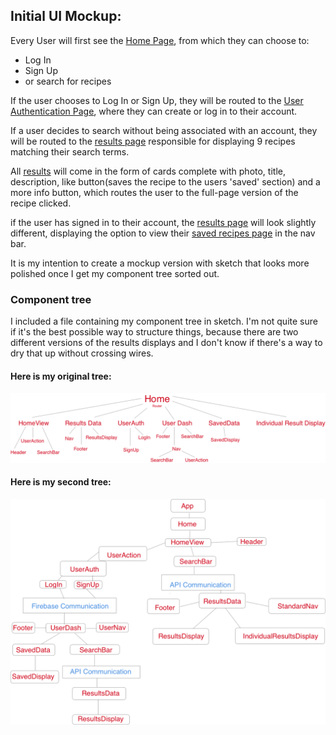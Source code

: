 ## Initial UI Mockup:

Every User will first see the [Home Page](https://imgur.com/9W0YuvV), from which they can choose to:

* Log In
* Sign Up
* or search for recipes

If the user chooses to Log In or Sign Up, they will be routed to the [User Authentication Page](https://imgur.com/8dFfi29), where they can create or log in to their account.

If a user decides to search without being associated with an account, they will be routed to the [results page](https://imgur.com/8dFfi29) responsible for displaying 9 recipes matching their search terms.

All [results](https://imgur.com/erd3C7t) will come in the form of cards complete with photo, title, description, like button(saves the recipe to the users 'saved' section) and a more info button, which routes the user to the full-page version of the recipe clicked.

if the user has signed in to their account, the [results page](https://imgur.com/UaeOGW7) will look slightly different, displaying the option to view their [saved recipes page](https://imgur.com/RSMUE6R) in the nav bar.

It is my intention to create a mockup version with sketch that looks more polished once I get my component tree sorted out.

### Component tree

I included a file containing my component tree in sketch. I'm not quite sure if it's the best possible way to structure things, because there are two different versions of the results displays and I don't know if there's a way to dry that up without crossing wires.

#### Here is my original tree:

![component tree](Static-Map.png)

#### Here is my second tree:
![second component tree](ComponentTreeTwo.png)
